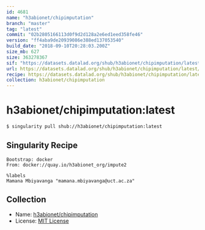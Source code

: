 ```yaml
---
id: 4681
name: "h3abionet/chipimputation"
branch: "master"
tag: "latest"
commit: "02b2805166113d0f9d2d128a2e6ed1eed358fe46"
version: "ff4aba9de20939086e388ed137053540"
build_date: "2018-09-10T20:28:03.200Z"
size_mb: 627
size: 363278367
sif: "https://datasets.datalad.org/shub/h3abionet/chipimputation/latest/2018-09-10-02b28051-ff4aba9d/ff4aba9de20939086e388ed137053540.simg"
url: https://datasets.datalad.org/shub/h3abionet/chipimputation/latest/2018-09-10-02b28051-ff4aba9d/
recipe: https://datasets.datalad.org/shub/h3abionet/chipimputation/latest/2018-09-10-02b28051-ff4aba9d/Singularity
collection: h3abionet/chipimputation
---
```


# h3abionet/chipimputation:latest

```bash
$ singularity pull shub://h3abionet/chipimputation:latest
```

## Singularity Recipe

```singularity
Bootstrap: docker
From: docker://quay.io/h3abionet_org/impute2

%labels
Mamana Mbiyavanga "mamana.mbiyavanga@uct.ac.za"
```

## Collection

 - Name: [h3abionet/chipimputation](https://github.com/h3abionet/chipimputation)
 - License: [MIT License](https://api.github.com/licenses/mit)


